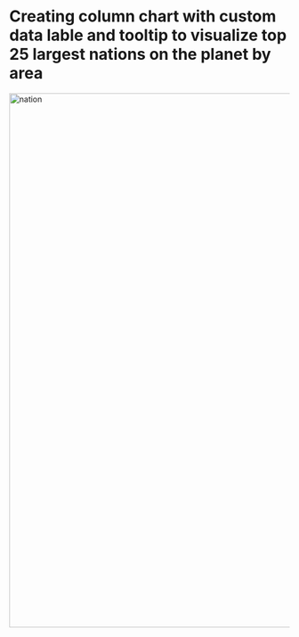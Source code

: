 # Creating column chart with custom data lable and tooltip to visualize top 25 largest nations on the planet by area

<img width="958" alt="nation" src="https://github.com/user-attachments/assets/6d0024b3-3133-4a9b-bef3-8ce857a7434a">
